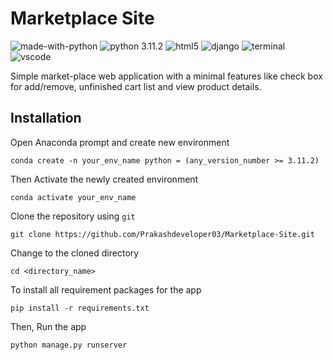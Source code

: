 # Marketplace Site
![made-with-python](https://img.shields.io/badge/Made%20with-Python-blue.svg)
![python 3.11.2](https://img.shields.io/badge/Python-3.11.2-blue.svg)
![html5](https://img.shields.io/badge/HTML5-E34F26?logo=html5&logoColor=white)
![django](https://img.shields.io/badge/Django-092E20?logo=django&logoColor=green)
![terminal](https://img.shields.io/badge/Windows%20Terminal-4D4D4D?logo=windows%20terminal&logoColor=white)
![vscode](https://img.shields.io/badge/Visual_Studio_Code-0078D4?logo=visual%20studio%20code&logoColor=white)

Simple market-place web application with a minimal features like check box for add/remove, unfinished cart list and view product details.

## Installation
Open Anaconda prompt and create new environment
```
conda create -n your_env_name python = (any_version_number >= 3.11.2)
```
Then Activate the newly created environment
```
conda activate your_env_name
```
Clone the repository using `git`
```
git clone https://github.com/Prakashdeveloper03/Marketplace-Site.git
```
Change to the cloned directory
```
cd <directory_name>
```
To install all requirement packages for the app
```
pip install -r requirements.txt
```
Then, Run the app
```
python manage.py runserver
```
